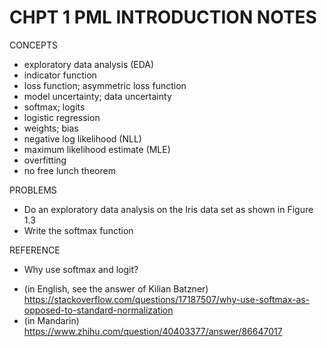 # CHPT 1 PML INTRODUCTION NOTES


CONCEPTS
* exploratory data analysis (EDA)
* indicator function
* loss function; asymmetric loss function
* model uncertainty; data uncertainty
* softmax; logits
* logistic regression
* weights; bias
* negative log likelihood (NLL)
* maximum likelihood estimate (MLE)
* overfitting
* no free lunch theorem


PROBLEMS
* Do an exploratory data analysis on the Iris data set as shown in Figure 1.3
* Write the softmax function


REFERENCE
* Why use softmax and logit? 
- (in English, see the answer of Kilian Batzner) 
https://stackoverflow.com/questions/17187507/why-use-softmax-as-opposed-to-standard-normalization
- (in Mandarin)
https://www.zhihu.com/question/40403377/answer/86647017

